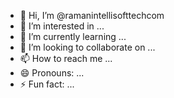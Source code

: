- 👋 Hi, I’m @ramanintellisofttechcom
- 👀 I’m interested in ...
- 🌱 I’m currently learning ...
- 💞️ I’m looking to collaborate on ...
- 📫 How to reach me ...
- 😄 Pronouns: ...
- ⚡ Fun fact: ...

<!---
ramanintellisofttechcom/ramanintellisofttechcom is a ✨ special ✨ repository because its `README.md` (this file) appears on your GitHub profile.
You can click the Preview link to take a look at your changes.
--->
